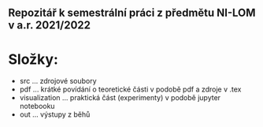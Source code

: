 ## Repozitář k semestrální práci z předmětu NI-LOM v a.r. 2021/2022

# Složky:

- src ... zdrojové soubory
- pdf ... krátké povídání o teoretické části v podobě pdf a zdroje v .tex
- visualization ... praktická část (experimenty) v podobě jupyter notebooku
- out ... výstupy z běhů

